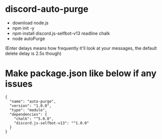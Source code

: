 # discord-auto-purge

- download node.js
- npm init -y
- npm install discord.js-selfbot-v13 readline chalk
- node autoPurge

(Enter delays means how frequently it'll look at your messages, the default delete delay is 2.5s though)


# Make package.json like below if any issues

```
{
  "name": "auto-purge",
  "version": "1.0.0",
  "type": "module",
  "dependencies": {
    "chalk": "^5.0.0",
    "discord.js-selfbot-v13": "^1.0.0"
  }
}

```
